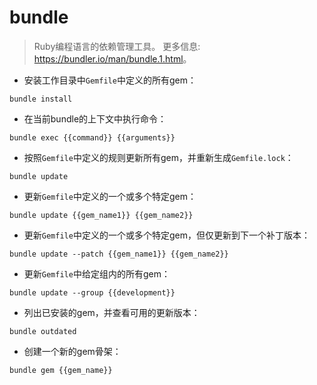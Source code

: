 # bundle

> Ruby编程语言的依赖管理工具。
> 更多信息: <https://bundler.io/man/bundle.1.html>。

- 安装工作目录中`Gemfile`中定义的所有gem：

`bundle install`

- 在当前bundle的上下文中执行命令：

`bundle exec {{command}} {{arguments}}`

- 按照`Gemfile`中定义的规则更新所有gem，并重新生成`Gemfile.lock`：

`bundle update`

- 更新`Gemfile`中定义的一个或多个特定gem：

`bundle update {{gem_name1}} {{gem_name2}}`

- 更新`Gemfile`中定义的一个或多个特定gem，但仅更新到下一个补丁版本：

`bundle update --patch {{gem_name1}} {{gem_name2}}`

- 更新`Gemfile`中给定组内的所有gem：

`bundle update --group {{development}}`

- 列出已安装的gem，并查看可用的更新版本：

`bundle outdated`

- 创建一个新的gem骨架：

`bundle gem {{gem_name}}`